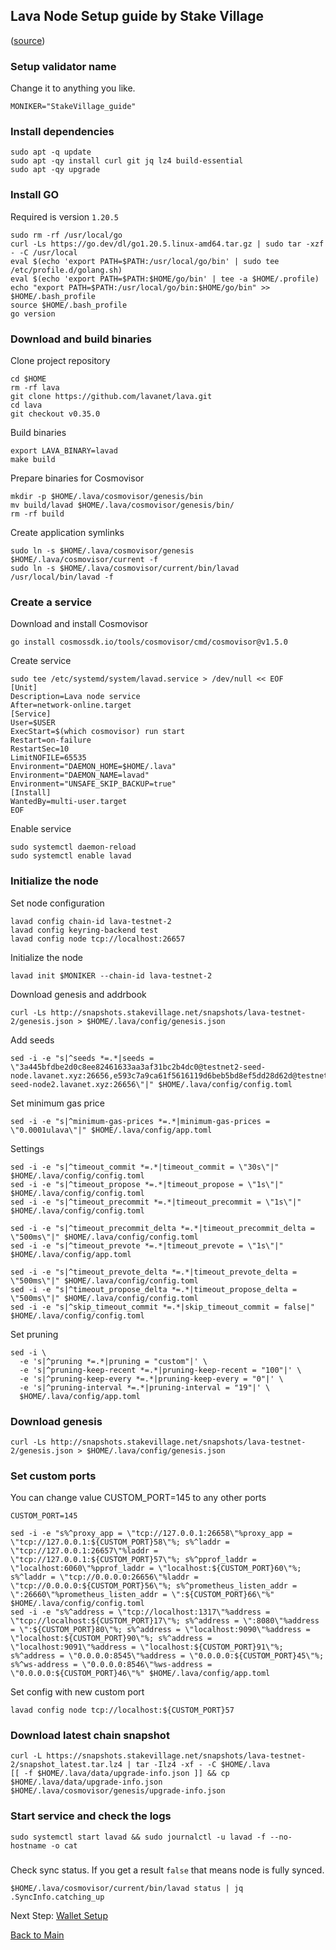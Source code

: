 ## Lava Node Setup guide by Stake Village

([source](https://stakevillage.net/en/lava-testnet2/index.php))
### Setup validator name
Change it to anything you like.
```
MONIKER="StakeVillage_guide"
```

### Install dependencies
```
sudo apt -q update
sudo apt -qy install curl git jq lz4 build-essential
sudo apt -qy upgrade
```

### Install GO
Required is version `1.20.5`
```
sudo rm -rf /usr/local/go
curl -Ls https://go.dev/dl/go1.20.5.linux-amd64.tar.gz | sudo tar -xzf - -C /usr/local
eval $(echo 'export PATH=$PATH:/usr/local/go/bin' | sudo tee /etc/profile.d/golang.sh)
eval $(echo 'export PATH=$PATH:$HOME/go/bin' | tee -a $HOME/.profile)
echo "export PATH=$PATH:/usr/local/go/bin:$HOME/go/bin" >> $HOME/.bash_profile
source $HOME/.bash_profile
go version
```
### Download and build binaries

Clone project repository
```
cd $HOME
rm -rf lava
git clone https://github.com/lavanet/lava.git
cd lava
git checkout v0.35.0
```

Build binaries
```
export LAVA_BINARY=lavad
make build
```

Prepare binaries for Cosmovisor
```
mkdir -p $HOME/.lava/cosmovisor/genesis/bin
mv build/lavad $HOME/.lava/cosmovisor/genesis/bin/
rm -rf build
```
Create application symlinks
```
sudo ln -s $HOME/.lava/cosmovisor/genesis $HOME/.lava/cosmovisor/current -f
sudo ln -s $HOME/.lava/cosmovisor/current/bin/lavad /usr/local/bin/lavad -f
```

### Create a service

Download and install Cosmovisor
```
go install cosmossdk.io/tools/cosmovisor/cmd/cosmovisor@v1.5.0
```
Create service
```
sudo tee /etc/systemd/system/lavad.service > /dev/null << EOF
[Unit]
Description=Lava node service
After=network-online.target
[Service]
User=$USER
ExecStart=$(which cosmovisor) run start
Restart=on-failure
RestartSec=10
LimitNOFILE=65535
Environment="DAEMON_HOME=$HOME/.lava"
Environment="DAEMON_NAME=lavad"
Environment="UNSAFE_SKIP_BACKUP=true"
[Install]
WantedBy=multi-user.target
EOF
```
Enable service
```
sudo systemctl daemon-reload
sudo systemctl enable lavad
```

### Initialize the node

Set node configuration
```
lavad config chain-id lava-testnet-2
lavad config keyring-backend test
lavad config node tcp://localhost:26657
```

Initialize the node
```
lavad init $MONIKER --chain-id lava-testnet-2
```

Download genesis and addrbook
```
curl -Ls http://snapshots.stakevillage.net/snapshots/lava-testnet-2/genesis.json > $HOME/.lava/config/genesis.json
```
Add seeds
```
sed -i -e "s|^seeds *=.*|seeds = \"3a445bfdbe2d0c8ee82461633aa3af31bc2b4dc0@testnet2-seed-node.lavanet.xyz:26656,e593c7a9ca61f5616119d6beb5bd8ef5dd28d62d@testnet2-seed-node2.lavanet.xyz:26656\"|" $HOME/.lava/config/config.toml
```
Set minimum gas price
```
sed -i -e "s|^minimum-gas-prices *=.*|minimum-gas-prices = \"0.0001ulava\"|" $HOME/.lava/config/app.toml
```
Settings
```
sed -i -e "s|^timeout_commit *=.*|timeout_commit = \"30s\"|" $HOME/.lava/config/config.toml
sed -i -e "s|^timeout_propose *=.*|timeout_propose = \"1s\"|" $HOME/.lava/config/config.toml
sed -i -e "s|^timeout_precommit *=.*|timeout_precommit = \"1s\"|" $HOME/.lava/config/config.toml

sed -i -e "s|^timeout_precommit_delta *=.*|timeout_precommit_delta = \"500ms\"|" $HOME/.lava/config/config.toml
sed -i -e "s|^timeout_prevote *=.*|timeout_prevote = \"1s\"|" $HOME/.lava/config/app.toml

sed -i -e "s|^timeout_prevote_delta *=.*|timeout_prevote_delta = \"500ms\"|" $HOME/.lava/config/config.toml
sed -i -e "s|^timeout_propose_delta *=.*|timeout_propose_delta = \"500ms\"|" $HOME/.lava/config/config.toml
sed -i -e "s|^skip_timeout_commit *=.*|skip_timeout_commit = false|" $HOME/.lava/config/config.toml
```
Set pruning
```
sed -i \
  -e 's|^pruning *=.*|pruning = "custom"|' \
  -e 's|^pruning-keep-recent *=.*|pruning-keep-recent = "100"|' \
  -e 's|^pruning-keep-every *=.*|pruning-keep-every = "0"|' \
  -e 's|^pruning-interval *=.*|pruning-interval = "19"|' \
  $HOME/.lava/config/app.toml
```
### Download genesis
```
curl -Ls http://snapshots.stakevillage.net/snapshots/lava-testnet-2/genesis.json > $HOME/.lava/config/genesis.json
```
### Set custom ports
You can change value CUSTOM_PORT=145 to any other ports
```
CUSTOM_PORT=145
```
```
sed -i -e "s%^proxy_app = \"tcp://127.0.0.1:26658\"%proxy_app = \"tcp://127.0.0.1:${CUSTOM_PORT}58\"%; s%^laddr = \"tcp://127.0.0.1:26657\"%laddr = \"tcp://127.0.0.1:${CUSTOM_PORT}57\"%; s%^pprof_laddr = \"localhost:6060\"%pprof_laddr = \"localhost:${CUSTOM_PORT}60\"%; s%^laddr = \"tcp://0.0.0.0:26656\"%laddr = \"tcp://0.0.0.0:${CUSTOM_PORT}56\"%; s%^prometheus_listen_addr = \":26660\"%prometheus_listen_addr = \":${CUSTOM_PORT}66\"%" $HOME/.lava/config/config.toml
sed -i -e "s%^address = \"tcp://localhost:1317\"%address = \"tcp://localhost:${CUSTOM_PORT}17\"%; s%^address = \":8080\"%address = \":${CUSTOM_PORT}80\"%; s%^address = \"localhost:9090\"%address = \"localhost:${CUSTOM_PORT}90\"%; s%^address = \"localhost:9091\"%address = \"localhost:${CUSTOM_PORT}91\"%; s%^address = \"0.0.0.0:8545\"%address = \"0.0.0.0:${CUSTOM_PORT}45\"%; s%^ws-address = \"0.0.0.0:8546\"%ws-address = \"0.0.0.0:${CUSTOM_PORT}46\"%" $HOME/.lava/config/app.toml
```

Set config with new custom port
```
lavad config node tcp://localhost:${CUSTOM_PORT}57
```

### Download latest chain snapshot
```
curl -L https://snapshots.stakevillage.net/snapshots/lava-testnet-2/snapshot_latest.tar.lz4 | tar -Ilz4 -xf - -C $HOME/.lava
[[ -f $HOME/.lava/data/upgrade-info.json ]] && cp $HOME/.lava/data/upgrade-info.json $HOME/.lava/cosmovisor/genesis/upgrade-info.json
```

### Start service and check the logs
```
sudo systemctl start lavad && sudo journalctl -u lavad -f --no-hostname -o cat
```
###
Check sync status. If you get a result `false` that means node is fully synced.
```
$HOME/.lava/cosmovisor/current/bin/lavad status | jq .SyncInfo.catching_up
```

Next Step: [Wallet Setup](https://github.com/zachzwei/z4ch-nodes/blob/main/lava/lava-wallet.md)


[Back to Main](https://github.com/zachzwei/z4ch-nodes)

